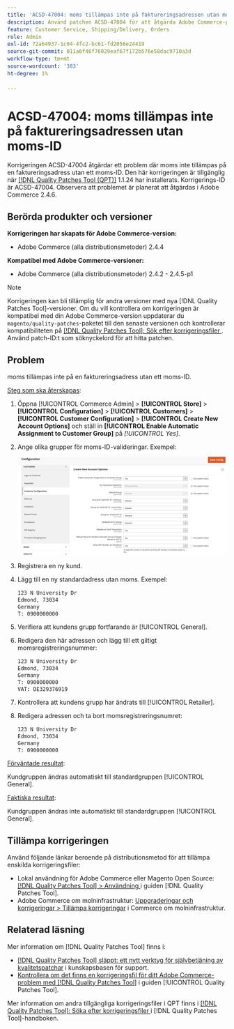 ```yaml
---
title: 'ACSD-47004: moms tillämpas inte på faktureringsadressen utan moms-ID'
description: Använd patchen ACSD-47004 för att åtgärda Adobe Commerce-problemet där moms inte tillämpas på en faktureringsadress utan moms-ID.
feature: Customer Service, Shipping/Delivery, Orders
role: Admin
exl-id: 72a64937-1c04-4fc2-bc61-fd2056e24419
source-git-commit: 011a6f46f76029eaf67f172b576e58dac9710a3d
workflow-type: tm+mt
source-wordcount: '383'
ht-degree: 1%

---
```


# ACSD-47004: moms tillämpas inte på faktureringsadressen utan moms-ID

Korrigeringen ACSD-47004 åtgärdar ett problem där moms inte tillämpas på en faktureringsadress utan ett moms-ID. Den här korrigeringen är tillgänglig när [[!DNL Quality Patches Tool (QPT)]](https://experienceleague.adobe.com/sv/docs/commerce-operations/tools/quality-patches-tool/quality-patches-tool-to-self-serve-quality-patches) 1.1.24 har installerats. Korrigerings-ID är ACSD-47004. Observera att problemet är planerat att åtgärdas i Adobe Commerce 2.4.6.

## Berörda produkter och versioner

**Korrigeringen har skapats för Adobe Commerce-version:**

* Adobe Commerce (alla distributionsmetoder) 2.4.4

**Kompatibel med Adobe Commerce-versioner:**

* Adobe Commerce (alla distributionsmetoder) 2.4.2 - 2.4.5-p1

>[!NOTE]
>
>Korrigeringen kan bli tillämplig för andra versioner med nya [!DNL Quality Patches Tool]-versioner. Om du vill kontrollera om korrigeringen är kompatibel med din Adobe Commerce-version uppdaterar du `magento/quality-patches`-paketet till den senaste versionen och kontrollerar kompatibiliteten på [[!DNL Quality Patches Tool]: Sök efter korrigeringsfiler ](https://experienceleague.adobe.com/tools/commerce-quality-patches/index.html?lang=sv-SE). Använd patch-ID:t som söknyckelord för att hitta patchen.

## Problem

moms tillämpas inte på en faktureringsadress utan ett moms-ID.

<u>Steg som ska återskapas</u>:

1. Öppna [!UICONTROL Commerce Admin] > **[!UICONTROL Store]** > **[!UICONTROL Configuration]** > **[!UICONTROL Customers]** > **[!UICONTROL Customer Configuration]** > **[!UICONTROL Create New Account Options]** och ställ in **[!UICONTROL Enable Automatic Assignment to Customer Group]** på *[!UICONTROL Yes]*.
1. Ange olika grupper för moms-ID-valideringar. Exempel:

   ![VAT-ID-validations](/help/assets/tools/vat-id-validations.png)

1. Registrera en ny kund.
1. Lägg till en ny standardadress utan moms. Exempel:

   ```
   123 N University Dr
   Edmond, 73034
   Germany
   T: 0900000000
   ```

1. Verifiera att kundens grupp fortfarande är [!UICONTROL General].
1. Redigera den här adressen och lägg till ett giltigt momsregistreringsnummer:

   ```
   123 N University Dr
   Edmond, 73034
   Germany
   T: 0900000000
   VAT: DE329376919
   ```

1. Kontrollera att kundens grupp har ändrats till [!UICONTROL Retailer].
1. Redigera adressen och ta bort momsregistreringsnumret:

   ```
   123 N University Dr
   Edmond, 73034
   Germany
   T: 0900000000
   ```

<u>Förväntade resultat</u>:

Kundgruppen ändras automatiskt till standardgruppen [!UICONTROL General].

<u>Faktiska resultat</u>:

Kundgruppen ändras inte automatiskt till standardgruppen [!UICONTROL General].

## Tillämpa korrigeringen

Använd följande länkar beroende på distributionsmetod för att tillämpa enskilda korrigeringsfiler:

* Lokal användning för Adobe Commerce eller Magento Open Source: [[!DNL Quality Patches Tool] > Användning ](/help/tools/quality-patches-tool/usage.md) i guiden [!DNL Quality Patches Tool].
* Adobe Commerce om molninfrastruktur: [Uppgraderingar och korrigeringar > Tillämpa korrigeringar](https://experienceleague.adobe.com/docs/commerce-cloud-service/user-guide/develop/upgrade/apply-patches.html?lang=sv-SE) i Commerce om molninfrastruktur.

## Relaterad läsning

Mer information om [!DNL Quality Patches Tool] finns i:

* [[!DNL Quality Patches Tool] släppt: ett nytt verktyg för självbetjäning av kvalitetspatchar](https://experienceleague.adobe.com/sv/docs/commerce-operations/tools/quality-patches-tool/quality-patches-tool-to-self-serve-quality-patches) i kunskapsbasen för support.
* [Kontrollera om det finns en korrigeringsfil för ditt Adobe Commerce-problem med  [!DNL Quality Patches Tool]](/help/tools/quality-patches-tool/patches-available-in-qpt/check-patch-for-magento-issue-with-magento-quality-patches.md) i guiden [!UICONTROL Quality Patches Tool].


Mer information om andra tillgängliga korrigeringsfiler i QPT finns i [[!DNL Quality Patches Tool]: Söka efter korrigeringsfiler ](https://experienceleague.adobe.com/tools/commerce-quality-patches/index.html?lang=sv-SE) i [!DNL Quality Patches Tool]-handboken.
